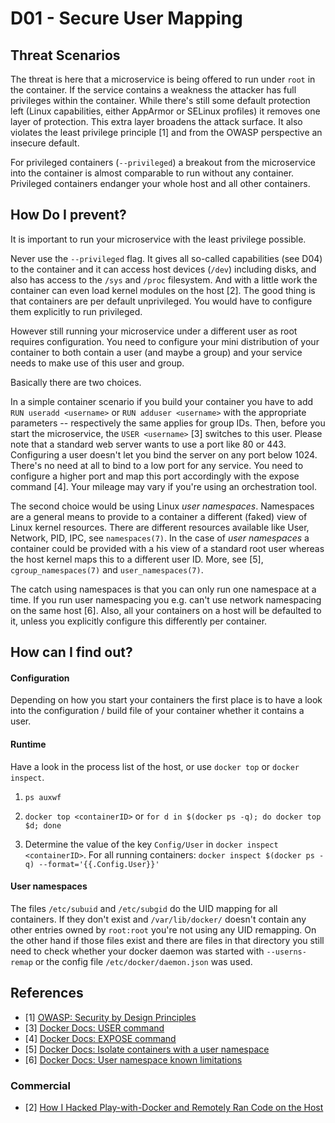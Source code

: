 # D01 - Secure User Mapping


## Threat Scenarios

The threat is here that a microservice is being offered to run under `root` in the container. If the service contains a weakness the attacker has full privileges within the container. While there's still some default protection left (Linux capabilities, either AppArmor or SELinux profiles) it removes one layer of protection. This extra layer broadens the attack surface. It also violates the least privilege principle [1] and from the OWASP perspective an insecure default.

For privileged containers (`--privileged`) a breakout from the microservice into the container is almost comparable to run without any container. Privileged containers endanger your whole host and all other containers.


## How Do I prevent?

It is important to run your microservice with the least privilege possible.

Never use the `--privileged` flag. It gives all so-called capabilities (see D04) to the container and it can access host devices (`/dev`) including disks, and also has access to the `/sys` and `/proc` filesystem. And with a little work the container can even load kernel modules on the host [2]. The good thing is that containers are per default unprivileged. You would have to configure them explicitly to run privileged.

However still running your microservice under a different user as root requires configuration. You need to configure your mini distribution of your container to both contain a user (and maybe a group) and your service needs to make use of this user and group.

Basically there are two choices.

In a simple container scenario if you build your container you have to add `RUN useradd <username>` or `RUN adduser <username>` with the appropriate parameters -- respectively the same applies for group IDs. Then, before you start the microservice, the `USER <username>` [3] switches to this user. Please note that a standard web server wants to use a port like 80 or 443. Configuring a user doesn't let you bind the server on any port below 1024. There's no need at all to bind to a low port for any service. You need to configure a higher port and map this port accordingly with the expose command [4]. Your mileage may vary if you're using an orchestration tool.

The second choice would be using Linux *user namespaces*. Namespaces are a general means to provide to a container a different (faked) view of Linux kernel resources. There are different resources available like User, Network, PID, IPC, see `namespaces(7)`. In the case of *user namespaces* a container could be provided with a his view of a standard root user whereas the host kernel maps this to a different user ID. More, see [5], `cgroup_namespaces(7)` and `user_namespaces(7)`.

The catch using namespaces is that you can only run one namespace at a time. If you run user namespacing you e.g. can't use network namespacing on the same host [6]. Also, all your containers on a host will be defaulted to it, unless you explicitly configure this differently per container.



## How can I find out?

#### Configuration

Depending on how you start your containers the first place is to have a look into the configuration / build file of your container whether it contains a user.

#### Runtime

Have a look in the process list of the host, or use `docker top` or `docker inspect`.

1) `ps auxwf`

2) `docker top <containerID>` or `for d in $(docker ps -q); do docker top $d; done`

3) Determine the value of the key `Config/User` in `docker inspect <containerID>`. For all running containers: `docker inspect $(docker ps -q) --format='{{.Config.User}}'`

#### User namespaces

The files `/etc/subuid` and `/etc/subgid` do the UID mapping for all containers. If they don't exist and `/var/lib/docker/` doesn't contain any other entries owned by `root:root` you're not using any UID remapping. On the other hand if those files exist and there are files in that directory you still need to check whether your docker daemon was started with `--userns-remap` or the config file `/etc/docker/daemon.json` was used.



## References
* [1] [OWASP: Security by Design Principles](https://www.owasp.org/index.php/Security_by_Design_Principles#Principle_of_Least_privilege)
* [3] [Docker Docs: USER command](https://docs.docker.com/engine/reference/builder/#user)
* [4] [Docker Docs: EXPOSE command](https://docs.docker.com/engine/reference/builder/#expose)
* [5] [Docker Docs: Isolate containers with a user namespace](https://docs.docker.com/engine/security/userns-remap/)
* [6] [Docker Docs: User namespace known limitations](https://docs.docker.com/engine/security/userns-remap/#user-namespace-known-restrictions)

### Commercial

* [2] [How I Hacked Play-with-Docker and Remotely Ran Code on the Host](https://www.cyberark.com/threat-research-blog/how-i-hacked-play-with-docker-and-remotely-ran-code-on-the-host/)
